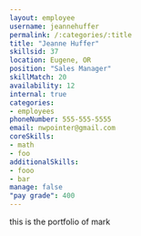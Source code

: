 ```yaml
--- 
layout: employee 
username: jeannehuffer
permalink: /:categories/:title 
title: "Jeanne Huffer" 
skillsid: 37 
location: Eugene, OR
position: "Sales Manager"
skillMatch: 20
availability: 12
internal: true
categories: 
- employees
phoneNumber: 555-555-5555 
email: nwpointer@gmail.com
coreSkills:
- math 
- foo
additionalSkills:
- fooo
- bar
manage: false
"pay grade": 400
---
```


this is the portfolio of mark